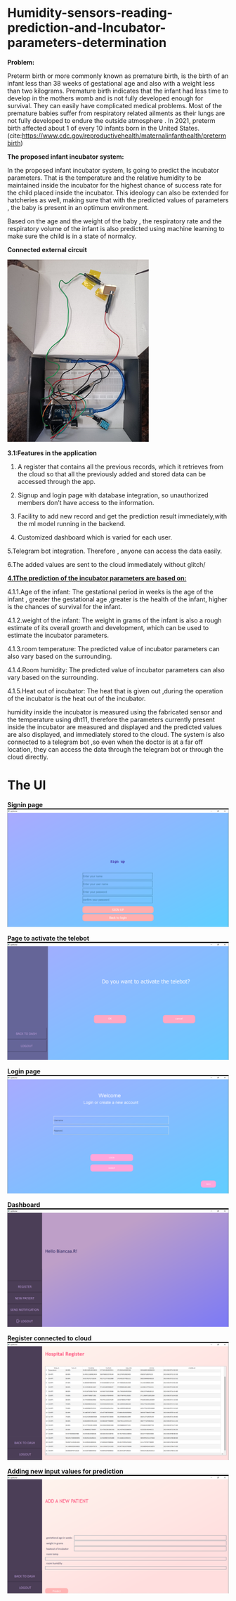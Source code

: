 # Humidity-sensors-reading-prediction-and-Incubator-parameters-determination

<b>Problem:</b>

Preterm birth or more commonly known as premature birth, is the birth of an infant less than 38 weeks of gestational age and also with a weight less than two kilograms. Premature birth indicates that the infant had less time to develop in the mothers womb and is not fully developed enough for survival. They can easily have complicated medical problems. Most of the premature babies suffer from respiratory related ailments as their lungs are not fully developed to endure the outside atmosphere . In 2021, preterm birth affected about 1 of every 10 infants born in the United States. (cite:https://www.cdc.gov/reproductivehealth/maternalinfanthealth/pretermbirth)

<b>The proposed infant incubator system:</b>

In the proposed infant incubator system, Is going to predict the incubator parameters. That is the temperature and the relative humidity to be maintained inside the incubator for the highest chance of success rate for the child placed inside the incubator. This ideology can also be extended for hatcheries as well, making sure that with the predicted values of parameters , the baby is present in an optimum environment.  

Based on the age and the weight of the baby , the respiratory rate and the respiratory volume of the infant is also predicted using machine learning to make sure the child is in a state of normalcy.

<b> Connected external circuit</b>

<img src="https://github.com/Biancaa-R/Humidity-sensors-reading-prediction-and-Incubator-parameters-determination/blob/main/pictures/diag.png" allign="center">

<b>3.1:Features in the application</b>

1. A register that contains all the previous records, which it retrieves from the cloud so that all the previously added and stored data can be accessed through the app.

2. Signup and login page with database integration, so unauthorized members don’t have access to the information.
 
3. Facility to add new record and get the prediction result immediately,with the ml model running in the backend.
 
4. Customized dashboard which is varied for each user.
 
5.Telegram bot integration. Therefore , anyone can access the data easily.

6.The added values are sent to the cloud immediately without glitch/


<b><u>4.1The prediction of the incubator parameters are based on:</b></u>

4.1.1.Age of the infant: The gestational period in weeks is the age of the infant , greater the gestational age ,greater is the health of the infant, higher is the chances of survival for the infant.

4.1.2.weight of the infant: The weight in grams of the infant is also a rough estimate of its overall growth and development, which can be used to estimate the incubator parameters.

4.1.3.room temperature: The predicted value of incubator parameters can also vary based on the surrounding.

4.1.4.Room humidity: The predicted value of incubator parameters can also vary based on the surrounding.

4.1.5.Heat out of incubator: The heat that is given out ,during the operation of the incubator is the heat out of the incubator.

 humidity inside the incubator is measured using the fabricated sensor and the temperature using dht11, therefore the parameters currently present inside the incubator are measured and displayed and the predicted values are also displayed, and immediately stored to the cloud. The system is also connected to a telegram bot ,so even when the doctor is at a far off location, they can access the data through the telegram bot or through the cloud directly.

 # The UI 
 <b> Signin page</b>
 <img src="https://github.com/Biancaa-R/Humidity-sensors-reading-prediction-and-Incubator-parameters-determination/blob/main/pictures/2023-09-01%20(11).png">

 <b> Page to activate the telebot</b>
 <img src="https://github.com/Biancaa-R/Humidity-sensors-reading-prediction-and-Incubator-parameters-determination/blob/main/pictures/2023-09-01%20(10).png">

 <b> Login page</b>
 <img src="https://github.com/Biancaa-R/Humidity-sensors-reading-prediction-and-Incubator-parameters-determination/blob/main/pictures/2023-09-01%20(4).png">

 <b> Dashboard</b>
 <img src="https://github.com/Biancaa-R/Humidity-sensors-reading-prediction-and-Incubator-parameters-determination/blob/main/pictures/2023-09-01%20(7).png">

 <b>Register connected to cloud</b>
 <img src="https://github.com/Biancaa-R/Humidity-sensors-reading-prediction-and-Incubator-parameters-determination/blob/main/pictures/2023-09-01%20(8).png">

 <b>Adding new input values for prediction</b>
 <img src="https://github.com/Biancaa-R/Humidity-sensors-reading-prediction-and-Incubator-parameters-determination/blob/main/pictures/2023-09-01%20(9).png">

 

